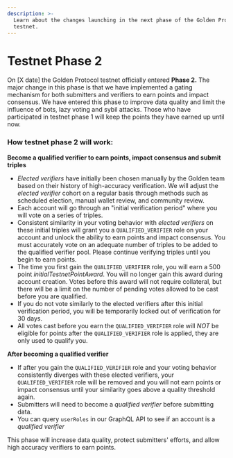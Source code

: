 ```yaml
---
description: >-
  Learn about the changes launching in the next phase of the Golden Protocol's
  testnet.
---
```


# Testnet Phase 2

On \[X date] the Golden Protocol testnet officially entered **Phase 2.** The major change in this phase is that we have implemented a gating mechanism for both submitters and verifiers to earn points and impact consensus. We have entered this phase to improve data quality and limit the influence of bots, lazy voting and sybil attacks. Those who have participated in testnet phase 1 will keep the points they have earned up until now.



### **How testnet phase 2 will work:**



**Become a qualified verifier to earn points, impact consensus and submit triples**

* _Elected verifiers_ have initially been chosen manually by the Golden team based on their history of high-accuracy verification. We will adjust the _elected verifier_ cohort on a regular basis through methods such as scheduled election, manual wallet review, and community review.
* Each account will go through an "initial verification period" where you will vote on a series of triples.&#x20;
* Consistent similarity in your voting behavior with _elected verifiers_ on these initial triples will grant you a `QUALIFIED_VERIFIER` role on your account and unlock the ability to earn points and impact consensus. You must accurately vote on an adequate number of triples to be added to the qualified verifier pool. Please continue verifying triples until you begin to earn points.
* The time you first gain the `QUALIFIED_VERIFIER` role, you will earn a 500 point _initialTestnetPointAward_. You will no longer gain this award during account creation. Votes before this award will not require collateral, but there will be a limit on the number of pending votes allowed to be cast before you are qualified.
* If you do not vote similarly to the elected verifiers after this initial verification period, you will be temporarily locked out of verification for 30 days.
* All votes cast before you earn the `QUALIFIED_VERIFIER` role will _NOT_ be eligible for points after the `QUALIFIED_VERIFIER` role is applied, they are only used to qualify you.



**After becoming a qualified verifier**

* If after you gain the `QUALIFIED_VERIFIER` role and your voting behavior consistently diverges with these elected verifiers, your `QUALIFIED_VERIFIER` role will be removed and you will not earn points or impact consensus until your similarity goes above a quality threshold again.&#x20;
* Submitters will need to become a _qualified verifier_ before submitting data.
* You can query `userRoles` in our GraphQL API to see if an account is a _qualified verifier_



This phase will increase data quality, protect submitters' efforts, and allow high accuracy verifiers to earn points.&#x20;

